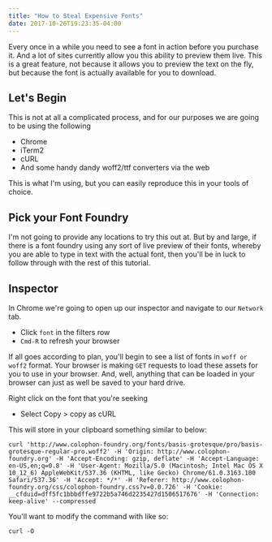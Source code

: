 ```yaml
---
title: "How to Steal Expensive Fonts"
date: 2017-10-26T19:23:35-04:00
---
```


Every once in a while you need to see a font in action before you purchase it.
And a lot of sites currently allow you this ability to preview them live. This
is a great feature, not because it allows you to preview the text on the fly,
but because the font is actually available for you to download.

## Let's Begin

This is not at all a complicated process, and for our purposes we are going to
be using the following

* Chrome
* iTerm2
* cURL
* And some handy dandy woff2/ttf converters via the web

This is what I'm using, but you can easily reproduce this in your tools of
choice.

## Pick your Font Foundry

I'm not going to provide any locations to try this out at. But by and large, if
there is a font foundry using any sort of live preview of their fonts, whereby
you are able to type in text with the actual font, then you'll be in luck to
follow through with the rest of this tutorial.

## Inspector

In Chrome we're going to open up our inspector and navigate to our `Network`
tab.

* Click `font` in the filters row
* `Cmd-R` to refresh your browser

If all goes according to plan, you'll begin to see a list of fonts in `woff or
woff2` format. Your browser is making `GET` requests to load these assets for
you to use in your browser. And, well, anything that can be loaded in your
browser can just as well be saved to your hard drive.

Right click on the font that you're seeking

* Select Copy > copy as cURL

This will store in your clipboard something similar to below:

```
curl 'http://www.colophon-foundry.org/fonts/basis-grotesque/pro/basis-grotesque-regular-pro.woff2' -H 'Origin: http://www.colophon-foundry.org' -H 'Accept-Encoding: gzip, deflate' -H 'Accept-Language: en-US,en;q=0.8' -H 'User-Agent: Mozilla/5.0 (Macintosh; Intel Mac OS X 10_12_6) AppleWebKit/537.36 (KHTML, like Gecko) Chrome/61.0.3163.100 Safari/537.36' -H 'Accept: */*' -H 'Referer: http://www.colophon-foundry.org/css/colophon-foundry.css?v=0.0.726' -H 'Cookie: __cfduid=dff5fc1bbbdffe9722b5a746d2235427d1506517676' -H 'Connection: keep-alive' --compressed
```

You'll want to modify the command with like so:

```
curl -O
```

